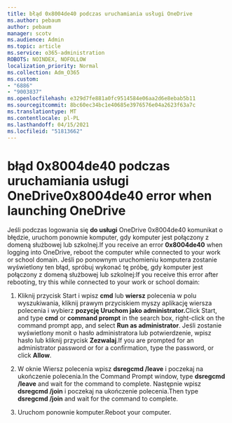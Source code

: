 ```yaml
---
title: błąd 0x8004de40 podczas uruchamiania usługi OneDrive
ms.author: pebaum
author: pebaum
manager: scotv
ms.audience: Admin
ms.topic: article
ms.service: o365-administration
ROBOTS: NOINDEX, NOFOLLOW
localization_priority: Normal
ms.collection: Adm_O365
ms.custom:
- "6886"
- "9003837"
ms.openlocfilehash: e329d7fe881a0fc9514584e06aa2d6e8ebab5b11
ms.sourcegitcommit: 8bc60ec34bc1e40685e3976576e04a2623f63a7c
ms.translationtype: MT
ms.contentlocale: pl-PL
ms.lasthandoff: 04/15/2021
ms.locfileid: "51813662"
---
```

# <a name="0x8004de40-error-when-launching-onedrive"></a><span data-ttu-id="35c2e-102">błąd 0x8004de40 podczas uruchamiania usługi OneDrive</span><span class="sxs-lookup"><span data-stu-id="35c2e-102">0x8004de40 error when launching OneDrive</span></span>

<span data-ttu-id="35c2e-103">Jeśli podczas logowania się **do usługi** OneDrive 0x8004de40 komunikat o błędzie, uruchom ponownie komputer, gdy komputer jest połączony z domeną służbowej lub szkolnej.</span><span class="sxs-lookup"><span data-stu-id="35c2e-103">If you receive an error **0x8004de40** when  logging into OneDrive, reboot the computer while connected to your work or school domain.</span></span> <span data-ttu-id="35c2e-104">Jeśli po ponownym uruchomieniu komputera zostanie wyświetlony ten błąd, spróbuj wykonać tę próbę, gdy komputer jest połączony z domeną służbowej lub szkolnej:</span><span class="sxs-lookup"><span data-stu-id="35c2e-104">If you receive this error after rebooting, try this while connected to your work or school domain:</span></span>

1. <span data-ttu-id="35c2e-105">Kliknij przycisk Start i wpisz **cmd** lub **wiersz** polecenia w polu wyszukiwania, kliknij prawym przyciskiem myszy aplikację wiersza polecenia i wybierz **pozycję Uruchom jako administrator.**</span><span class="sxs-lookup"><span data-stu-id="35c2e-105">Click Start, and type **cmd** or **command prompt**  in the search  box, right-click on the command prompt app, and select  **Run as administrator**.</span></span> <span data-ttu-id="35c2e-106">Jeśli zostanie wyświetlony monit o hasło administratora lub potwierdzenie, wpisz hasło lub kliknij przycisk **Zezwalaj**.</span><span class="sxs-lookup"><span data-stu-id="35c2e-106">If you are prompted for an administrator password or for a confirmation, type the password, or click **Allow**.</span></span>  

2. <span data-ttu-id="35c2e-107">W oknie Wiersz polecenia wpisz **dsregcmd /leave**  i poczekaj na ukończenie polecenia.</span><span class="sxs-lookup"><span data-stu-id="35c2e-107">In the Command Prompt window, type **dsregcmd /leave**  and wait for the command to complete.</span></span> <span data-ttu-id="35c2e-108">Następnie wpisz **dsregcmd /join** i poczekaj na ukończenie polecenia.</span><span class="sxs-lookup"><span data-stu-id="35c2e-108">Then type **dsregcmd /join** and wait for the command to complete.</span></span>
3. <span data-ttu-id="35c2e-109">Uruchom ponownie komputer.</span><span class="sxs-lookup"><span data-stu-id="35c2e-109">Reboot your computer.</span></span>
